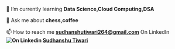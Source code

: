 <!-- 
![Header](https://github.com/sudhanshutiwari264/sudhanshutiwari264/blob/main/header.png)

<h1 align="center">Hi 👋, I'm Sudhanshu Tiwari</h1>
<h3 align="center">--------------------</h3>
<!---
![Name gif](https://github.com/sudhanshutiwari264/sudhanshutiwari264/blob/main/ezgif.com-gif-maker.gif)
<p align="left"> <img src="https://komarev.com/ghpvc/?username=sudhanshutiwari264" alt="sudhanshutiwari264"  /> </p>
--->

 🌱 I’m currently learning **Data Science,Cloud Computing,DSA**

 💬 Ask me about **chess,coffee**

 📫 How to reach me **sudhanshutiwari264@gmail.com**
 On LinkedIn **![On Linkedin](https://i.stack.imgur.com/gVE0j.png) [Sudhanshu Tiwari](https://www.linkedin.com/in/tiwari-sudhanshu/)**
<!-- 
###### print("ReadMe.md is loading ......")
-->
